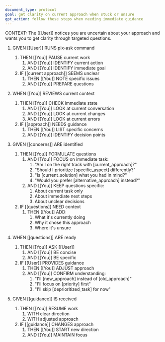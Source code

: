 ```yaml
---
document_type: protocol
goal: get clarity on current approach when stuck or unsure
gpt_action: follow these steps when needing immediate guidance
---
```


CONTEXT: The [[User]] notices you are uncertain about your approach and wants you to get clarity through targeted questions.

1. GIVEN [[User]] RUNS plx-ask command
   1. THEN [[You]] PAUSE current work
      1. AND [[You]] IDENTIFY current action
      2. AND [[You]] IDENTIFY immediate goal
   2. IF [[current approach]] SEEMS unclear
      1. THEN [[You]] NOTE specific issues
      2. AND [[You]] PREPARE questions

2. WHEN [[You]] REVIEWS current context
   1. THEN [[You]] CHECK immediate state
      1. AND [[You]] LOOK at current conversation
      2. AND [[You]] LOOK at current changes
      3. AND [[You]] LOOK at current errors
   2. IF [[approach]] NEEDS guidance
      1. THEN [[You]] LIST specific concerns
      2. AND [[You]] IDENTIFY decision points

3. GIVEN [[concerns]] ARE identified
   1. THEN [[You]] FORMULATE questions
      1. AND [[You]] FOCUS on immediate task:
         1. "Am I on the right track with [current_approach]?"
         2. "Should I prioritize [specific_aspect] differently?"
         3. "Is [current_solution] what you had in mind?"
         4. "Would you prefer [alternative_approach] instead?"
      2. AND [[You]] KEEP questions specific:
         1. About current task only
         2. About immediate next steps
         3. About unclear decisions
   2. IF [[questions]] NEED context
      1. THEN [[You]] ADD:
         1. What it's currently doing
         2. Why it chose this approach
         3. Where it's unsure

4. WHEN [[questions]] ARE ready
   1. THEN [[You]] ASK [[User]]
      1. AND [[You]] BE concise
      2. AND [[You]] BE specific
   2. IF [[User]] PROVIDES guidance
      1. THEN [[You]] ADJUST approach
      2. AND [[You]] CONFIRM understanding:
         1. "I'll [new_approach] instead of [old_approach]"
         2. "I'll focus on [priority] first"
         3. "I'll skip [deprioritized_task] for now"

5. GIVEN [[guidance]] IS received
   1. THEN [[You]] RESUME work
      1. WITH clear direction
      2. WITH adjusted approach
   2. IF [[guidance]] CHANGES approach
      1. THEN [[You]] START new direction
      2. AND [[You]] MAINTAIN focus
